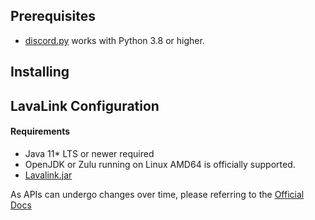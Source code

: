## Prerequisites
* [discord.py](https://discordpy.readthedocs.io/en/stable/intro.html) works with Python 3.8 or higher.

## Installing

## LavaLink Configuration
#### Requirements
* Java 11* LTS or newer required
* OpenJDK or Zulu running on Linux AMD64 is officially supported.
* [Lavalink.jar](https://github.com/lavalink-devs/Lavalink/releases)

As APIs can undergo changes over time, please referring to the [Official Docs](https://github.com/lavalink-devs/Lavalink#requirements)
